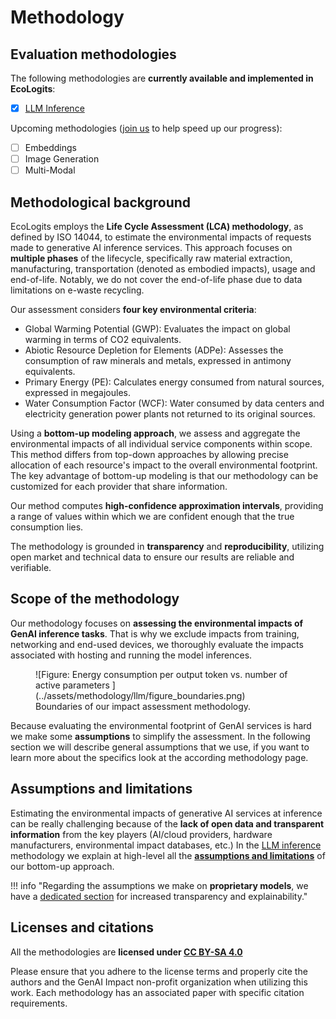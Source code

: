 # Methodology

## Evaluation methodologies

The following methodologies are **currently available and implemented in EcoLogits**:

- [x] [LLM Inference](llm_inference.md)

Upcoming methodologies ([join us](https://genai-impact.org/contact) to help speed up our progress):

- [ ] Embeddings
- [ ] Image Generation
- [ ] Multi-Modal

## Methodological background

EcoLogits employs the **Life Cycle Assessment (LCA) methodology**, as defined by ISO 14044, to estimate the environmental impacts of requests made to generative AI inference services. This approach focuses on **multiple phases** of the lifecycle, specifically raw material extraction, manufacturing, transportation (denoted as embodied impacts), usage and end-of-life. Notably, we do not cover the end-of-life phase due to data limitations on e-waste recycling.

Our assessment considers **four key environmental criteria**:

- Global Warming Potential (GWP): Evaluates the impact on global warming in terms of CO2 equivalents.
- Abiotic Resource Depletion for Elements (ADPe): Assesses the consumption of raw minerals and metals, expressed in antimony equivalents.
- Primary Energy (PE): Calculates energy consumed from natural sources, expressed in megajoules.
- Water Consumption Factor (WCF): Water consumed by data centers and electricity generation power plants not returned to its original sources.

Using a **bottom-up modeling approach**, we assess and aggregate the environmental impacts of all individual service components within scope. This method differs from top-down approaches by allowing precise allocation of each resource's impact to the overall environmental footprint. The key advantage of bottom-up modeling is that our methodology can be customized for each provider that share information.

Our method computes **high-confidence approximation intervals**, providing a range of values within which we are confident enough that the true consumption lies.

The methodology is grounded in **transparency** and **reproducibility**, utilizing open market and technical data to ensure our results are reliable and verifiable.

## Scope of the methodology

Our methodology focuses on **assessing the environmental impacts of GenAI inference tasks**. That is why we exclude impacts from training, networking and end-used devices, we thoroughly evaluate the impacts associated with hosting and running the model inferences.

<figure markdown="span">
  ![Figure: Energy consumption per output token vs. number of active parameters ](../assets/methodology/llm/figure_boundaries.png)
  <figcaption>Boundaries of our impact assessment methodology.</figcaption>
</figure>

Because evaluating the environmental footprint of GenAI services is hard we make some **assumptions** to simplify the assessment. In the following section we will describe general assumptions that we use, if you want to learn more about the specifics look at the according methodology page.  


## Assumptions and limitations

Estimating the environmental impacts of generative AI services at inference can be really challenging because of the **lack of open data and transparent information** from the key players (AI/cloud providers, hardware manufacturers, environmental impact databases, etc.) In the [LLM inference](llm_inference.md) methodology we explain at high-level all the [**assumptions and limitations**](llm_inference.md#assumptions-and-limitations) of our bottom-up approach.

!!! info "Regarding the assumptions we make on **proprietary models**, we have a [dedicated section](proprietary_models.md) for increased transparency and explainability."


## Licenses and citations

All the methodologies are **licensed under [CC BY-SA 4.0](https://creativecommons.org/licenses/by-sa/4.0/)**
<img style="height:22px!important;margin-left:3px;vertical-align:text-bottom;" src="https://mirrors.creativecommons.org/presskit/icons/cc.svg?ref=chooser-v1" alt="">
<img style="height:22px!important;margin-left:3px;vertical-align:text-bottom;" src="https://mirrors.creativecommons.org/presskit/icons/by.svg?ref=chooser-v1" alt="">
<img style="height:22px!important;margin-left:3px;vertical-align:text-bottom;" src="https://mirrors.creativecommons.org/presskit/icons/sa.svg?ref=chooser-v1" alt="">

Please ensure that you adhere to the license terms and properly cite the authors and the GenAI Impact non-profit organization when utilizing this work. Each methodology has an associated paper with specific citation requirements.
